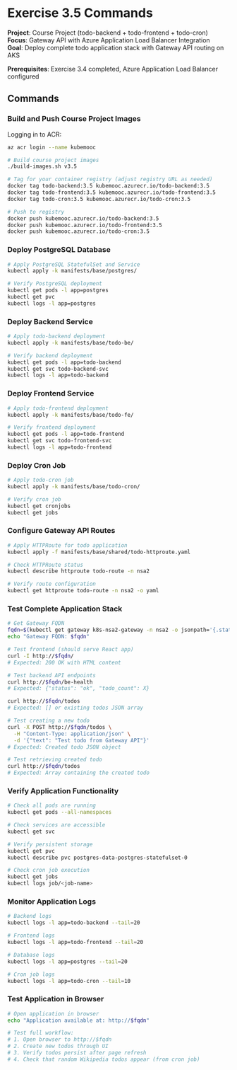 # Exercise 3.5 Commands

**Project**: Course Project (todo-backend + todo-frontend + todo-cron)  
**Focus**: Gateway API with Azure Application Load Balancer Integration  
**Goal**: Deploy complete todo application stack with Gateway API routing on AKS

**Prerequisites**: Exercise 3.4 completed, Azure Application Load Balancer configured

## Commands

### Build and Push Course Project Images
Logging in to ACR:
```bash
az acr login --name kubemooc
```

```bash
# Build course project images
./build-images.sh v3.5

# Tag for your container registry (adjust registry URL as needed)
docker tag todo-backend:3.5 kubemooc.azurecr.io/todo-backend:3.5
docker tag todo-frontend:3.5 kubemooc.azurecr.io/todo-frontend:3.5
docker tag todo-cron:3.5 kubemooc.azurecr.io/todo-cron:3.5

# Push to registry
docker push kubemooc.azurecr.io/todo-backend:3.5
docker push kubemooc.azurecr.io/todo-frontend:3.5
docker push kubemooc.azurecr.io/todo-cron:3.5
```

### Deploy PostgreSQL Database
```bash
# Apply PostgreSQL StatefulSet and Service
kubectl apply -k manifests/base/postgres/

# Verify PostgreSQL deployment
kubectl get pods -l app=postgres
kubectl get pvc
kubectl logs -l app=postgres
```

### Deploy Backend Service
```bash
# Apply todo-backend deployment
kubectl apply -k manifests/base/todo-be/

# Verify backend deployment
kubectl get pods -l app=todo-backend
kubectl get svc todo-backend-svc
kubectl logs -l app=todo-backend
```

### Deploy Frontend Service
```bash
# Apply todo-frontend deployment
kubectl apply -k manifests/base/todo-fe/

# Verify frontend deployment
kubectl get pods -l app=todo-frontend
kubectl get svc todo-frontend-svc
kubectl logs -l app=todo-frontend
```

### Deploy Cron Job
```bash
# Apply todo-cron job
kubectl apply -k manifests/base/todo-cron/

# Verify cron job
kubectl get cronjobs
kubectl get jobs
```

### Configure Gateway API Routes
```bash
# Apply HTTPRoute for todo application
kubectl apply -f manifests/base/shared/todo-httproute.yaml

# Check HTTPRoute status
kubectl describe httproute todo-route -n nsa2

# Verify route configuration
kubectl get httproute todo-route -n nsa2 -o yaml
```

### Test Complete Application Stack
```bash
# Get Gateway FQDN
fqdn=$(kubectl get gateway k8s-nsa2-gateway -n nsa2 -o jsonpath='{.status.addresses[0].value}')
echo "Gateway FQDN: $fqdn"

# Test frontend (should serve React app)
curl -I http://$fqdn/
# Expected: 200 OK with HTML content

# Test backend API endpoints
curl http://$fqdn/be-health
# Expected: {"status": "ok", "todo_count": X}

curl http://$fqdn/todos
# Expected: [] or existing todos JSON array

# Test creating a new todo
curl -X POST http://$fqdn/todos \
  -H "Content-Type: application/json" \
  -d '{"text": "Test todo from Gateway API"}'
# Expected: Created todo JSON object

# Test retrieving created todo
curl http://$fqdn/todos
# Expected: Array containing the created todo
```

### Verify Application Functionality
```bash
# Check all pods are running
kubectl get pods --all-namespaces

# Check services are accessible
kubectl get svc

# Verify persistent storage
kubectl get pvc
kubectl describe pvc postgres-data-postgres-statefulset-0

# Check cron job execution
kubectl get jobs
kubectl logs job/<job-name>
```

### Monitor Application Logs
```bash
# Backend logs
kubectl logs -l app=todo-backend --tail=20

# Frontend logs
kubectl logs -l app=todo-frontend --tail=20

# Database logs
kubectl logs -l app=postgres --tail=20

# Cron job logs
kubectl logs -l app=todo-cron --tail=10
```

### Test Application in Browser
```bash
# Open application in browser
echo "Application available at: http://$fqdn"

# Test full workflow:
# 1. Open browser to http://$fqdn
# 2. Create new todos through UI
# 3. Verify todos persist after page refresh
# 4. Check that random Wikipedia todos appear (from cron job)
```
